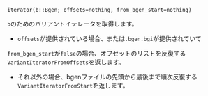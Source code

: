 ```
iterator(b::Bgen; offsets=nothing, from_bgen_start=nothing)
```

`b`のためのバリアントイテレータを取得します。

  * `offsets`が提供されている場合、または`.bgen.bgi`が提供されていて

`from_bgen_start`が`false`の場合、オフセットのリストを反復する`VariantIteratorFromOffsets`を返します。

  * それ以外の場合、bgenファイルの先頭から最後まで順次反復する`VariantIteratorFromStart`を返します。
